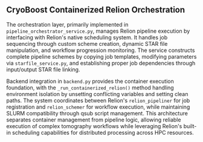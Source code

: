 ## CryoBoost Containerized Relion Orchestration

The orchestration layer, primarily implemented in `pipeline_orchestrator_service.py`, manages Relion pipeline execution by interfacing with Relion's native scheduling system. It handles job sequencing through custom scheme creation, dynamic STAR file manipulation, and workflow progression monitoring. The service constructs complete pipeline schemes by copying job templates, modifying parameters via `starfile_service.py`, and establishing proper job dependencies through input/output STAR file linking.

Backend integration in `backend.py` provides the container execution foundation, with the `_run_containerized_relion()` method handling environment isolation by unsetting conflicting variables and setting clean paths. The system coordinates between Relion's `relion_pipeliner` for job registration and `relion_schemer` for workflow execution, while maintaining SLURM compatibility through qsub script management. This architecture separates container management from pipeline logic, allowing reliable execution of complex tomography workflows while leveraging Relion's built-in scheduling capabilities for distributed processing across HPC resources.